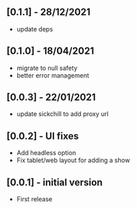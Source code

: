 ## [0.1.1] - 28/12/2021

* update deps

## [0.1.0] - 18/04/2021

* migrate to null safety
* better error management

## [0.0.3] - 22/01/2021

* update sickchill to add proxy url

## [0.0.2] - UI fixes

* Add headless option
* Fix tablet/web layout for adding a show 

## [0.0.1] - initial version

* First release 
